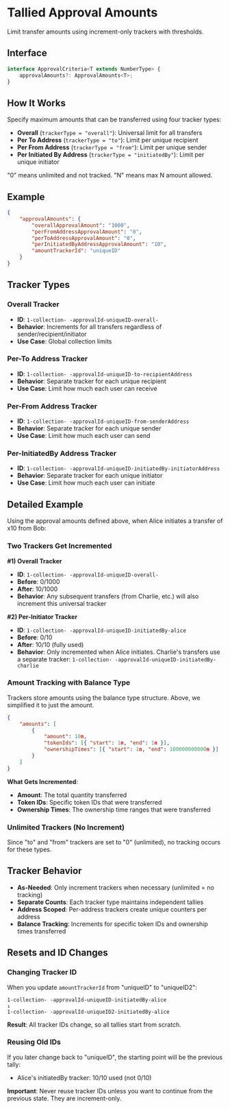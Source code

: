 # Tallied Approval Amounts

Limit transfer amounts using increment-only trackers with thresholds.

## Interface

```typescript
interface ApprovalCriteria<T extends NumberType> {
    approvalAmounts?: ApprovalAmounts<T>;
}
```

## How It Works

Specify maximum amounts that can be transferred using four tracker types:

-   **Overall** (`trackerType = "overall"`): Universal limit for all transfers
-   **Per To Address** (`trackerType = "to"`): Limit per unique recipient
-   **Per From Address** (`trackerType = "from"`): Limit per unique sender
-   **Per Initiated By Address** (`trackerType = "initiatedBy"`): Limit per unique initiator

"0" means unlimited and not tracked. "N" means max N amount allowed.

## Example

```json
{
    "approvalAmounts": {
        "overallApprovalAmount": "1000",
        "perFromAddressApprovalAmount": "0",
        "perToAddressApprovalAmount": "0",
        "perInitiatedByAddressApprovalAmount": "10",
        "amountTrackerId": "uniqueID"
    }
}
```

## Tracker Types

### Overall Tracker

-   **ID**: `1-collection- -approvalId-uniqueID-overall-`
-   **Behavior**: Increments for all transfers regardless of sender/recipient/initiator
-   **Use Case**: Global collection limits

### Per-To Address Tracker

-   **ID**: `1-collection- -approvalId-uniqueID-to-recipientAddress`
-   **Behavior**: Separate tracker for each unique recipient
-   **Use Case**: Limit how much each user can receive

### Per-From Address Tracker

-   **ID**: `1-collection- -approvalId-uniqueID-from-senderAddress`
-   **Behavior**: Separate tracker for each unique sender
-   **Use Case**: Limit how much each user can send

### Per-InitiatedBy Address Tracker

-   **ID**: `1-collection- -approvalId-uniqueID-initiatedBy-initiatorAddress`
-   **Behavior**: Separate tracker for each unique initiator
-   **Use Case**: Limit how much each user can initiate

## Detailed Example

Using the approval amounts defined above, when Alice initiates a transfer of x10 from Bob:

### Two Trackers Get Incremented

**#1) Overall Tracker**

-   **ID**: `1-collection- -approvalId-uniqueID-overall-`
-   **Before**: 0/1000
-   **After**: 10/1000
-   **Behavior**: Any subsequent transfers (from Charlie, etc.) will also increment this universal tracker

**#2) Per-Initiator Tracker**

-   **ID**: `1-collection- -approvalId-uniqueID-initiatedBy-alice`
-   **Before**: 0/10
-   **After**: 10/10 (fully used)
-   **Behavior**: Only incremented when Alice initiates. Charlie's transfers use a separate tracker: `1-collection- -approvalId-uniqueID-initiatedBy-charlie`

### Amount Tracking with Balance Type

Trackers store amounts using the balance type structure. Above, we simplified it to just the amount.

```json
{
    "amounts": [
        {
            "amount": 10n,
            "tokenIds": [{ "start": 1n, "end": 1n }],
            "ownershipTimes": [{ "start": 1n, "end": 100000000000n }]
        }
    ]
}
```

**What Gets Incremented**:

-   **Amount**: The total quantity transferred
-   **Token IDs**: Specific token IDs that were transferred
-   **Ownership Times**: The ownership time ranges that were transferred

### Unlimited Trackers (No Increment)

Since "to" and "from" trackers are set to "0" (unlimited), no tracking occurs for these types.

## Tracker Behavior

-   **As-Needed**: Only increment trackers when necessary (unlimited = no tracking)
-   **Separate Counts**: Each tracker type maintains independent tallies
-   **Address Scoped**: Per-address trackers create unique counters per address
-   **Balance Tracking**: Increments for specific token IDs and ownership times transferred

## Resets and ID Changes

### Changing Tracker ID

When you update `amountTrackerId` from "uniqueID" to "uniqueID2":

```
1-collection- -approvalId-uniqueID-initiatedBy-alice
↓
1-collection- -approvalId-uniqueID2-initiatedBy-alice
```

**Result**: All tracker IDs change, so all tallies start from scratch.

### Reusing Old IDs

If you later change back to "uniqueID", the starting point will be the previous tally:

-   Alice's initiatedBy tracker: 10/10 used (not 0/10)

**Important**: Never reuse tracker IDs unless you want to continue from the previous state. They are increment-only.
